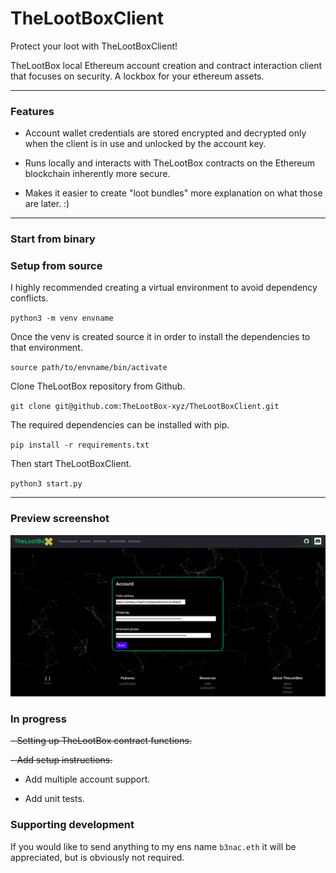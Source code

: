 # TheLootBoxClient

Protect your loot with TheLootBoxClient! 

TheLootBox local Ethereum account creation and contract interaction client that focuses on security. A lockbox for your ethereum assets.

---

### Features

- Account wallet credentials are stored encrypted and decrypted only when the client is in use and unlocked by the account key.

- Runs locally and interacts with TheLootBox contracts on the Ethereum blockchain inherently more secure.

- Makes it easier to create "loot bundles" more explanation on what those are later. :)

---

### Start from binary


### Setup from source

I highly recommended creating a virtual environment to avoid dependency conflicts.

`python3 -m venv envname`

Once the venv is created source it in order to install the dependencies to that environment.

`source path/to/envname/bin/activate`

Clone TheLootBox repository from Github.

`git clone git@github.com:TheLootBox-xyz/TheLootBoxClient.git`

The required dependencies can be installed with pip.

`pip install -r requirements.txt`
 
Then start TheLootBoxClient.

`python3 start.py`

---

### Preview screenshot

![TheLootBoxClient](./app/static/images/TheLootBoxClient.png)

### In progress

~~- Setting up TheLootBox contract functions.~~

~~- Add setup instructions.~~

- Add multiple account support.

- Add unit tests.

### Supporting development

If you would like to send anything to my ens name `b3nac.eth` it will be appreciated, but is obviously not required.
